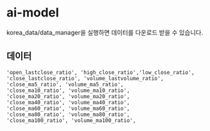 # ai-model
korea_data/data_manager을 실행하면 데이터를 다운로드 받을 수 있습니다.

## 데이터
    'open_lastclose_ratio', 'high_close_ratio','low_close_ratio',
    'close_lastclose_ratio', 'volume_lastvolume_ratio',
    'close_ma5_ratio', 'volume_ma5_ratio',
    'close_ma10_ratio', 'volume_ma10_ratio',
    'close_ma20_ratio', 'volume_ma20_ratio',
    'close_ma40_ratio', 'volume_ma40_ratio',
    'close_ma60_ratio', 'volume_ma60_ratio',
    'close_ma80_ratio', 'volume_ma80_ratio',
    'close_ma100_ratio', 'volume_ma100_ratio',